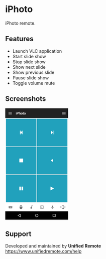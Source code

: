 # iPhoto
iPhoto remote.

## Features
*  Launch VLC application
*  Start slide show
*  Stop slide show
*  Show next slide
*  Show previous slide
*  Pause slide show
*  Toggle volume mute

## Screenshots
<img src="screen.png" width="200" />

## Support
Developed and maintained by **Unified Remote**  
https://www.unifiedremote.com/help
